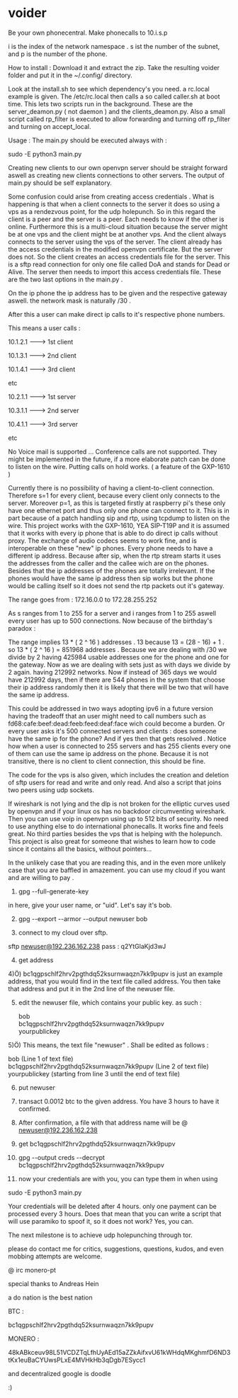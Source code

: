 # voider

Be your own phonecentral.
Make phonecalls to 10.i.s.p
   
i is the index of the network namespace .
s ist the number of the subnet, and p is the number of the phone.
   
How to install :
Download it and extract the zip. Take the resulting voider folder and put it in the 
~/.config/ directory. 
      
Look at the install.sh to see which dependency's you need. 
a rc.local example is given. The /etc/rc.local then calls a so called caller.sh at boot time.
This lets two scripts run in the background. These are the server_deamon.py ( not daemon )
and the clients_deamon.py. Also a small script called rp_filter is executed to allow forwarding and turning off rp_filter and turning on accept_local.
       
Usage :
The main.py should be executed always with :

sudo -E python3 main.py 
        
Creating new clients to our own openvpn server should be straight forward aswell as creating new clients connections to other servers. The output of main.py should be self explanatory.

Some confusion could arise from creating access credentials .
What is happening is that when a client connects to the server it does so using a vps as a rendezvous point, for the udp holepunch. So in this regard the client is a peer and the server is a peer. Each needs to know if the other is online. 
Furthermore this is a multi-cloud situation because the server might be at one vps and the client might be at another vps. And the client always connects to the server using the vps of the server.
The client already has the access credentials in the modified openvpn certificate.
But the server does not. So the client creates an access credentials file for the server.
This is a sftp read connection for only one file called DoA and stands for Dead or Alive.
The server then needs to import this access credentials file.
These are the two last options in the main.py .

On the ip phone the ip address has to be given and the respective gateway aswell. the network mask is naturally /30 .

After this a user can make direct ip calls to it's respective phone numbers. 

This means a user calls :

10.1.2.1 ---> 1st client

10.1.3.1 ---> 2nd client 

10.1.4.1 ---> 3rd client

etc

10.2.1.1 ---> 1st server 

10.3.1.1 ---> 2nd server 

10.4.1.1 ---> 3rd server

etc



No Voice mail is supported ...
Conference calls are not supported. They might be implemented in the future, if a more elaborate patch can be done to listen on the wire.
Putting calls on hold works. ( a feature of the GXP-1610 )




Currently there is no possibility of having a client-to-client connection. Therefore s=1 for every client, because every client only connects to the server. Moreover p=1, as this is targeted firstly at raspberry pi's these only have one ethernet port and thus only one phone can connect to it. This is in part because of a patch handling sip and rtp, using tcpdump to listen on the wire.
This project works with the GXP-1610, YEA SIP-T19P and it is assumed that it works with every ip phone that is able to do direct ip calls without proxy. The exchange of audio codecs seems to work fine, and is interoperable on these "new" ip phones.
Every phone needs to have a different ip address. Because after sip, when the rtp stream starts it uses the addresses from the caller and the callee wich are on the phones. Besides that the ip addresses of the phones are totally irrelevant. If the phones would have the same ip address then sip works but the phone would be calling itself so it does not send the rtp packets out it's gateway.

The range goes from :
172.16.0.0 to
172.28.255.252

As s ranges from 1 to 255 for a server and i ranges from 1 to 255 aswell every user has up to 500 connections. Now because of the birthday's paradox :

The range implies 13 * ( 2 ^ 16 ) addresses .
13 because 13 = (28 - 16) + 1 .
so 13 * ( 2 ^ 16 ) = 851968 addresses .
Because we are dealing with /30 we divide by 2 
having 425984 usable addresses one for the phone and one for the gateway.
Now as we are dealing with sets just as with days we divide by 2 again.
having 212992 networks. Now if instead of 365 days we would have 212992 days, then if there are 544 phones in the system that choose their ip address randomly then it is likely that there will be two that will have the same ip address.

This could be addressed in two ways adopting ipv6 in a future version having the tradeoff that an user might need to call numbers such as fd68:cafe:beef:dead:feeb:feed:deaf:face wich could become a burden. Or every user asks it's 500 connected servers and clients : does someone have the same ip for the phone? And if yes then that gets resolved . Notice how when a user is connected to 255 servers and has 255 clients every one of them can use the same ip address on the phone. Because it is not transitive, there is no client to client connection, this should be fine.

The code for the vps is also given, which includes the creation and deletion of sftp users for read and write and only read. And also a script that joins two peers using udp sockets.

If wireshark is not lying and the dlp is not broken for the elliptic curves used by openvpn and if your linux os has no backdoor circumventing wireshark. Then you can use voip in openvpn using up to 512 bits of security.
No need to use anything else to do international phonecalls.
It works fine and feels great. No third parties besides the vps that is helping with the holepunch.
This project is also great for someone that wishes to learn how to code since it contains all the basics, without pointers...

In the unlikely case that you are reading this, and in the even more unlikely case that you are baffled in amazement.
you can use my cloud if you want and are willing to pay .

1) gpg --full-generate-key

in here, give your user name, or "uid". Let's say it's bob.

2) gpg --export --armor --output newuser bob

3) connect to my cloud over sftp.

sftp newuser@192.236.162.238
pass : q2YtGlaKjd3wJ

4) get address

4)Ö)
   bc1qgpschlf2hrv2pgthdq52ksurnwaqzn7kk9pupv
   is just an example address, that you would find in the text file called address.
   You then take that address and put it in the 2nd line of the newuser file.

5) edit the newuser file, which contains your public key.
   as such :
 
   bob<br/>
   bc1qgpschlf2hrv2pgthdq52ksurnwaqzn7kk9pupv<br/>
   yourpublickey

5)Ö)
   This means, the text file "newuser" . Shall be edited as follows :
   
   bob (Line 1 of text file) <br/>
   bc1qgpschlf2hrv2pgthdq52ksurnwaqzn7kk9pupv (Line 2 of text file) <br/>
   yourpublickey (starting from line 3 until the end of text file)

6) put newuser

7) transact 0.0012 btc to the given address. You have 3 hours to have it confirmed.

8) After confirmation, a file with that address name will be @ newuser@192.236.162.238

9) get bc1qgpschlf2hrv2pgthdq52ksurnwaqzn7kk9pupv

10) gpg --output creds --decrypt bc1qgpschlf2hrv2pgthdq52ksurnwaqzn7kk9pupv

11) now your credentials are with you, you can type them in when using 

sudo -E python3 main.py

Your credentials will be deleted after 4 hours.
only one payment can be processed every 3 hours. 
Does that mean that you can write a script that will use paramiko to spoof it, so it does not work?
Yes, you can. 


The next milestone is to achieve udp holepunching through tor.

please do contact me for critics, suggestions, questions, kudos, and even mobbing attempts are welcome.

@ irc
monero-pt

special thanks to Andreas Hein

a do nation is the best nation

BTC :

bc1qgpschlf2hrv2pgthdq52ksurnwaqzn7kk9pupv

MONERO :

48kABkceuv98L51VCDZTqLfhUyAEd15aZZkAifxvU61kWHdqMKghmfD6ND3tKx1euBaCYUwsPLxE4MVHkHb3qDgb7ESycc1

and decentralized google is doodle 

:)
